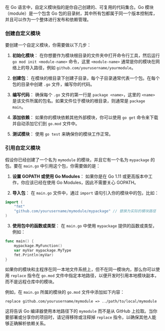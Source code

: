 在 Go 语言中，自定义模块指的是你自己创建的、可复用的代码集合。Go 模块（module）是一个包含 Go 包的目录树，其中所有包都属于同一个版本控制库，并且可以作为一个整体进行发布和依赖管理。

### 创建自定义模块

要创建一个自定义模块，你需要做以下几步：

1. **初始化模块**：
   在你想要作为模块根目录的文件夹中打开命令行工具，然后运行 `go mod init <module-name>` 命令，这里 `<module-name>` 通常是你的模块在网络上的导入路径，例如 `github.com/yourusername/yourmodule`。

2. **创建包**：
   在模块的根目录下创建子目录，每个子目录通常代表一个包。在每个包的目录中创建 `.go` 文件，编写你的代码。

3. **编写代码**：
   确保每个 `.go` 文件的第一行是 `package <name>`，这里的 `<name>` 是该文件所属的包名。如果文件位于模块的根目录，则通常是 `package main`。

4. **添加依赖**：
   如果你的模块依赖其他外部模块，你可以使用 `go get` 命令来下载并自动添加它们到 `go.mod` 文件中。

5. **测试模块**：
   使用 `go test` 来确保你的模块工作正常。

### 引用自定义模块

假设你已经创建了一个名为 `mymodule` 的模块，并且它有一个名为 `mypackage` 的包。要在 `main.go` 中引用这个包，你需要做的是：

1. **设置 GOPATH 或使用 Go Modules**：
   如果你是在 Go 1.11 或更高版本中工作，你应该已经在使用 Go Modules，因此不需要关心 GOPATH。

2. **导入包**：
   在 `main.go` 文件中，通过 `import` 语句引入你的模块中的包，比如：

```go
import (
    "fmt"
    "github.com/yourusername/mymodule/mypackage" // 替换为实际的模块路径
)
```

3. **使用包中的函数或类型**：
   在 `main.go` 中使用 `mypackage` 提供的函数或类型，例如：

```go
func main() {
    mypackage.MyFunction()
    var myVar mypackage.MyType
    fmt.Println(myVar)
}
```

如果你的模块和主程序在同一本地文件系统上，但不在同一模块内，那么你可以使用 `replace` 指令在 `go.mod` 文件中指定本地路径，以便开发时引用本地模块副本，而不是远程仓库中的模块。

例如，在 `main.go` 所属的模块的 `go.mod` 文件中添加如下内容：

```text
replace github.com/yourusername/mymodule => ../path/to/local/mymodule
```

这将告诉 Go 编译器使用本地路径下的 `mymodule` 而不是从 GitHub 上拉取。当你要部署或分享你的项目时，请记得移除或注释掉 `replace` 指令，以确保其他人能够正确解析依赖关系。